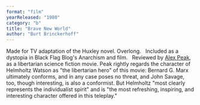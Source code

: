```yaml
---
format: "film"
yearReleased: "1980"
category: "b"
title: "Brave New World"
author: "Burt Brinckerhoff"
---
```

Made for TV adaptation of the Huxley novel. Overlong.
 
Included as a dystopia in Black Flag Blog's   Anarchism and film.
 
Reviewed by <a href="http://alexpeak.com/art/films/bnw1980/">Alex Peak</a>, as a libertarian  science fiction movie. Peak rightly regards the character of Helmholtz Watson as  "the libertarian hero" of this movie: Bernard G. Marx ultimately conforms, and  in any case poses no threat, and John Savage, too, though interesting, is also a  conformist. But Helmholtz "most clearly represents the individualist spirit" and  is "the most refreshing, inspiring, and interesting character offered in this  teleplay."